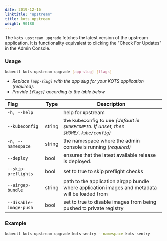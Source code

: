 ```yaml
---
date: 2019-12-16
linktitle: "upstream"
title: kots upstream
weight: 90180
---
```


The `kots upstream upgrade` fetches the latest version of the upstream application.
It is functionality equivalent to clicking the "Check For Updates" in the Admin Console.

### Usage
```bash
kubectl kots upstream upgrade [app-slug] [flags]
```
* _Replace `[app-slug]` with the app slug for your KOTS application (required)._
* _Provide `[flags]` according to the table below_

| Flag                 | Type | Description |
|:----------------------|------|-------------|
| `-h, --help` | |   help for upstream |
| `--kubeconfig`| string |    the kubeconfig to use _(default is `$KUBECONFIG`. If unset, then `$HOME/.kube/config`)_ |
| `-n, --namespace`| string |     the namespace where the admin console is running _(required)_ |
| `--deploy`| bool | ensures that the latest available release is deployed. |
| `--skip-preflights`| bool |     set to true to skip preflight checks |
| `--airgap-bundle`   | string   | path to the application airgap bundle where application images and metadata will be loaded from |
| `--disable-image-push`   | bool   | set to true to disable images from being pushed to private registry |

### Example
```bash
kubectl kots upstream upgrade kots-sentry --namespace kots-sentry
```
